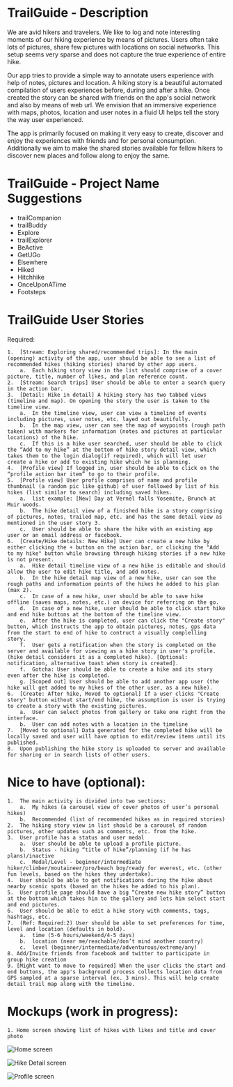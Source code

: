 TrailGuide - Description
========================

We are avid hikers and travelers. We like to log and note interesting moments of our hiking experience by means of pictures. Users often take lots of pictures, share few pictures with locations on social networks. This setup seems very sparse and does not capture the true experience of entire hike.

Our app tries to provide a simple way to annotate users experience with help of notes, pictures and location. A hiking story is a beautiful automated compilation of users experiences before, during and after a hike. Once created the story can be shared with friends on the app's social network and also by means of web url. We envision that an immersive experience with maps, photos, location and user notes in a fluid UI helps tell the story the way user experienced.

The app is primarily focused on making it very easy to create, discover and enjoy the experiences with friends and for personal consumption. Additionally we aim to make the shared stories available for fellow hikers to discover new places and follow along to enjoy the same.


TrailGuide - Project Name Suggestions
=====================================

  * trailCompanion
  * trailBuddy
  * Explore
  * trailExplorer
  * BeActive
  * GetUGo
  * Elsewhere
  * Hiked
  * Hitchhike
  * OnceUponATime
  * Footsteps

TrailGuide User Stories
=======================

Required:

    1.  [Stream: Exploring shared/recommended trips]: In the main (opening) activity of the app, user should be able to see a list of recommended hikes (hiking stories) shared by other app users.
        a.  Each hiking story view in the list should comprise of a cover picture, title, number of likes, and plan reference count.
    2.  [Stream: Search trips] User should be able to enter a search query in the action bar.
    3.  [Detail: Hike in detail] A hiking story has two tabbed views (timeline and map). On opening the story the user is taken to the timeline view.
        a.  In the timeline view, user can view a timeline of events including pictures, user notes, etc. layed out beautifully.
        b.  In the map view, user can see the map of waypoints (rough path taken) with markers for information (notes and pictures at particular locations) of the hike.
        c.  If this is a hike user searched, user should be able to click the “Add to my hike” at the bottom of hike story detail view, which takes them to the login dialog(if required), which will let user create a hike or add to existing hike which he is planning.
    4.  [Profile view] If logged in, user should be able to click on the “profile action bar item” to go to their profile.
    5.  [Profile view] User profile comprises of name and profile thumbnail (a random pic like github) of user followed by list of his hikes (list similar to search) including saved hikes.
        a.  list example: [New] Day at Vernel falls Yosemite, Brunch at Muir woods.
        b.  The hike detail view of a finished hike is a story comprising of pictures, notes, trailed map, etc. and has the same detail view as mentioned in the user story 3.
        c.  User should be able to share the hike with an existing app user or an email address or facebook.
    6.  [Create/Hike details: New Hike] User can create a new hike by either clicking the + button on the action bar, or clicking the "Add to my hike" button while browsing through hiking stories if a new hike is not present.
        a.  Hike detail timeline view of a new hike is editable and should allow the user to edit hike title, and add notes.
        b.  In the hike detail map view of a new hike, user can see the rough paths and information points of the hikes he added to his plan (max 2).
        c.  In case of a new hike, user should be able to save hike offline (saves maps, notes, etc.) on device for referring on the go.
        d.  In case of a new hike, user should be able to click start hike and end hike buttons at the bottom of the timeline view.
        e.  After the hike is completed, user can click the "Create story" button, which instructs the app to obtain pictures, notes, gps data from the start to end of hike to contruct a visually complelling story.
        f.  User gets a notification when the story is completed on the server and available for viewing as a hike story in user's profile. (hike detail considers it as a completed hike). [Optional: notification, alternative toast when story is created]. 
        f.  Gotcha: User should be able to create a hike and its story even after the hike is completed.
        g. [Scoped out] User should be able to add another app user (the hike will get added to my hikes of the other user, as a new hike).
    6.  [Create: After hike, Moved to optional] If a user clicks "Create story" button without start/end hike, the assumption is user is trying to create a story with the existing pictures.
        a.  User can select photos from gallery or take one right from the interface.
        b.  User can add notes with a location in the timeline 
    7.  [Moved to optional] Data generated for the completed hike will be locally saved and user will have option to edit/review items until its published.
    8.  Upon publishing the hike story is uploaded to server and available for sharing or in search lists of other users.
    

Nice to have (optional):
========================

    1.  The main activity is divided into two sections:
        a.  My hikes (a carousel view of cover photos of user’s personal hikes)
        b.  Recommended (list of recommended hikes as in required stories)
    2.  The hiking story view in list should be a carousel of random pictures, other updates such as comments, etc. from the hike.
    3.  User profile has a status and user medal
        a.  User should be able to upload a profile picture.
        b.  Status - hiking “title of hike”/planning (if he has plans)/inactive
        c.  Medal/Level - beginner/intermediate hiker/climber/moutaineer/pro/beach boy/ready for everest, etc. (other fun levels, based on the hikes they undertake).
    4.  User should be able to get notifications during the hike about nearby scenic spots (based on the hikes he added to his plan).
    5.  User profile page should have a big “Create new hike story” button at the bottom which takes him to the gallery and lets him select start and end pictures.
    6.  User should be able to edit a hike story with comments, tags, hashtags, etc.
    7.  (Ref: Required:2) User should be able to set preferences for time, level and location (defaults in bold).
        a.  time (5-6 hours/weekend/4-5 days)
        b.  location (near me/reachable/don’t mind another country)
        c.  level (beginner/intermediate/adventurous/extreme/any)
    8. Add/Invite friends from facebook and twitter to participate in group hike creation
    9. [Might want to move to required] When the user clicks the start and end buttons, the app's background process collects location data from GPS sampled at a sparse interval (ex. 3 mins). This will help create detail trail map along with the timeline.


Mockups (work in progress):
===========================

    1. Home screen showing list of hikes with likes and title and cover photo
    
![Home screen](./mockups/guide_home.png)

![Hike Detail screen](./mockups/hike_detail.png)

![Profile screen](./mockups/profile.png)




